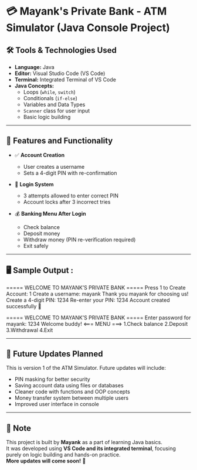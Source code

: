 # 💳 Mayank's Private Bank - ATM Simulator (Java Console Project)

## 🛠 Tools & Technologies Used

- **Language:** Java  
- **Editor:** Visual Studio Code (VS Code)  
- **Terminal:** Integrated Terminal of VS Code  
- **Java Concepts:**  
  - Loops (`while`, `switch`)  
  - Conditionals (`if-else`)  
  - Variables and Data Types  
  - `Scanner` class for user input  
  - Basic logic building  

---

## 🧠 Features and Functionality

- ✅ **Account Creation**  
  - User creates a username  
  - Sets a 4-digit PIN with re-confirmation  

- 🔐 **Login System**  
  - 3 attempts allowed to enter correct PIN  
  - Account locks after 3 incorrect tries  

- 💰 **Banking Menu After Login**  
  - Check balance  
  - Deposit money  
  - Withdraw money (PIN re-verification required)  
  - Exit safely  

---

## 🖥️ Sample Output :
===== WELCOME TO MAYANK’S PRIVATE BANK =====
Press 1 to Create Account: 1
Create a username: mayank
Thank you mayank for choosing us!
Create a 4-digit PIN: 1234
Re-enter your PIN: 1234
Account created successfully 🎉

===== WELCOME TO MAYANK’S PRIVATE BANK =====
Enter password for mayank: 1234
Welcome buddy!
<=== MENU ===>
1.Check balance
2.Deposit
3.Withdrawal
4.Exit

---

## 🚧 Future Updates Planned

This is version 1 of the ATM Simulator. Future updates will include:

- PIN masking for better security  
- Saving account data using files or databases  
- Cleaner code with functions and OOP concepts  
- Money transfer system between multiple users  
- Improved user interface in console  

---

## 📌 Note

This project is built by **Mayank** as a part of learning Java basics.  
It was developed using **VS Code and its integrated terminal**, focusing purely on logic building and hands-on practice.  
**More updates will come soon!** 🚀
